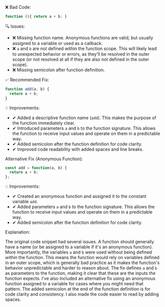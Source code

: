 ❌ Bad Code:
```javascript
function (){ return a + b; }
```

🔍 Issues:
*   ❌ Missing function name. Anonymous functions are valid, but usually assigned to a variable or used as a callback.
*   ❌ `a` and `b` are not defined within the function scope. This will likely lead to unexpected behavior or errors, as they'll be resolved in the outer scope (or not resolved at all if they are also not defined in the outer scope).
*   ❌ Missing semicolon after function definition.

✅ Recommended Fix:

```javascript
function add(a, b) {
  return a + b;
}
```

💡 Improvements:

*   ✔ Added a descriptive function name (`add`).  This makes the purpose of the function immediately clear.
*   ✔ Introduced parameters `a` and `b` to the function signature.  This allows the function to receive input values and operate on them in a predictable way.
*   ✔ Added semicolon after the function definition for code clarity.
*   ✔  Improved code readability with added spaces and line breaks.

Alternative Fix (Anonymous Function):

```javascript
const add = function(a, b) {
  return a + b;
};
```

💡 Improvements:

*   ✔ Created an anonymous function and assigned it to the constant variable `add`.
*   ✔ Added parameters `a` and `b` to the function signature.  This allows the function to receive input values and operate on them in a predictable way.
*   ✔ Added semicolon after the function definition for code clarity.

Explanation:

The original code snippet had several issues.  A function should generally have a name (or be assigned to a variable if it's an anonymous function).  More importantly, the variables `a` and `b` were used without being defined *within* the function. This means the function would rely on variables defined in an outer scope, which is generally bad practice as it makes the function's behavior unpredictable and harder to reason about. The fix defines `a` and `b` as parameters to the function, making it clear that these are the inputs the function expects.  I've also included an alternative fix using an anonymous function assigned to a variable for cases where you might need that pattern.  The added semicolon at the end of the function definition is for code clarity and consistency. I also made the code easier to read by adding spaces.
